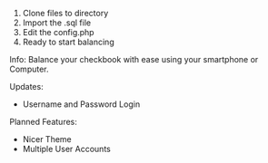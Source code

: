 1. Clone files to directory
2. Import the .sql file
3. Edit the config.php
4. Ready to start balancing

Info:
Balance your checkbook with ease using your smartphone or Computer.

Updates:
  * Username and Password Login

Planned Features:
  * Nicer Theme
  * Multiple User Accounts  
